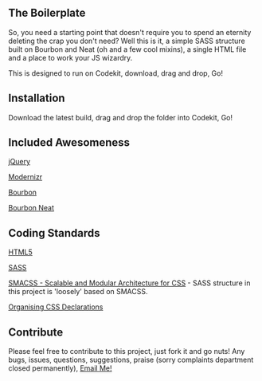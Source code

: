 ## The Boilerplate

So, you need a starting point that doesn't require you to spend an eternity deleting the crap you don't need? Well this is it, a simple SASS structure built on Bourbon and Neat (oh and a few cool mixins), a single HTML file and a place to work your JS wizardry.

This is designed to run on Codekit, download, drag and drop, Go!

## Installation

Download the latest build, drag and drop the folder into Codekit, Go!

## Included Awesomeness
[jQuery](http://jquery.com)

[Modernizr](http://modernizr.com)

[Bourbon](http://bourbon.io/docs/)

[Bourbon Neat](http://thoughtbot.github.io/neat-docs/latest/)

## Coding Standards
[HTML5](http://html5doctor.com/element-index/)

[SASS](http://sass-lang.com/documentation/file.SASS_REFERENCE.html)

[SMACSS - Scalable and Modular Architecture for CSS](https://smacss.com/) - SASS structure in this project is 'loosely' based on SMACSS.

[Organising CSS Declarations](http://benoitburgener.ch/blog/organize-your-css-declarations/)

## Contribute

Please feel free to contribute to this project, just fork it and go nuts!
Any bugs, issues, questions, suggestions, praise (sorry complaints department closed permanently), [Email Me!](mailto:ben@benderham.com)